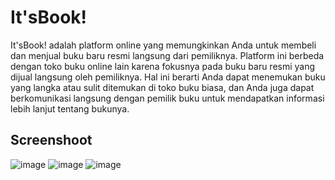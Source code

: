# It'sBook!

It'sBook! adalah platform online yang memungkinkan Anda untuk membeli dan menjual buku baru resmi langsung dari pemiliknya. Platform ini berbeda dengan toko buku online lain karena fokusnya pada buku baru resmi yang dijual langsung oleh pemiliknya. Hal ini berarti Anda dapat menemukan buku yang langka atau sulit ditemukan di toko buku biasa, dan Anda juga dapat berkomunikasi langsung dengan pemilik buku untuk mendapatkan informasi lebih lanjut tentang bukunya.



## Screenshoot

![image](https://github.com/muhhlmy/itsbook/assets/120382858/a222cc9d-ce98-4445-a32e-2a85b0ed9213)
![image](https://github.com/muhhlmy/itsbook/assets/120382858/334b957d-d34a-40fe-b45c-bb3db8a8ae31)
![image](https://github.com/muhhlmy/itsbook/assets/120382858/08478754-3242-4932-8f75-18fd168ae026)
